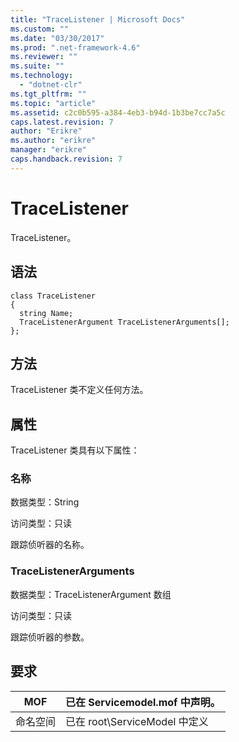 ```yaml
---
title: "TraceListener | Microsoft Docs"
ms.custom: ""
ms.date: "03/30/2017"
ms.prod: ".net-framework-4.6"
ms.reviewer: ""
ms.suite: ""
ms.technology: 
  - "dotnet-clr"
ms.tgt_pltfrm: ""
ms.topic: "article"
ms.assetid: c2c0b595-a384-4eb3-b94d-1b3be7cc7a5c
caps.latest.revision: 7
author: "Erikre"
ms.author: "erikre"
manager: "erikre"
caps.handback.revision: 7
---
```

# TraceListener
TraceListener。  
  
## 语法  
  
```  
class TraceListener  
{  
  string Name;  
  TraceListenerArgument TraceListenerArguments[];  
};  
```  
  
## 方法  
 TraceListener 类不定义任何方法。  
  
## 属性  
 TraceListener 类具有以下属性：  
  
### 名称  
 数据类型：String  
  
 访问类型：只读  
  
 跟踪侦听器的名称。  
  
### TraceListenerArguments  
 数据类型：TraceListenerArgument 数组  
  
 访问类型：只读  
  
 跟踪侦听器的参数。  
  
## 要求  
  
|MOF|已在 Servicemodel.mof 中声明。|  
|---------|------------------------------|  
|命名空间|已在 root\\ServiceModel 中定义|